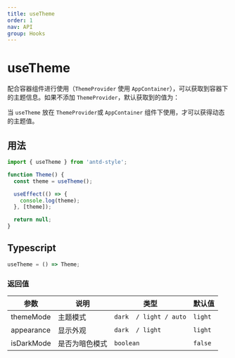 ```yaml
---
title: useTheme
order: 1
nav: API
group: Hooks
---
```


# useTheme

配合容器组件进行使用（`ThemeProvider` 使用 `AppContainer`），可以获取到容器下的主题信息。如果不添加 `ThemeProvider`，默认获取到的值为：

当 `useTheme` 放在 `ThemeProvider`或 `AppContainer` 组件下使用，才可以获得动态的主题值。

<code src="../demos/api/useTheme.tsx"></code>

## 用法

```ts
import { useTheme } from 'antd-style';

function Theme() {
  const theme = useTheme();

  useEffect(() => {
    console.log(theme);
  }, [theme]);

  return null;
}
```

## Typescript

```ts
useTheme = () => Theme;
```

### 返回值

| 参数       | 说明           | 类型                   | 默认值  |
| ---------- | -------------- | ---------------------- | ------- |
| themeMode  | 主题模式       | `dark  / light / auto` | `light` |
| appearance | 显示外观       | `dark  / light`        | `light` |
| isDarkMode | 是否为暗色模式 | `boolean`              | `false` |
